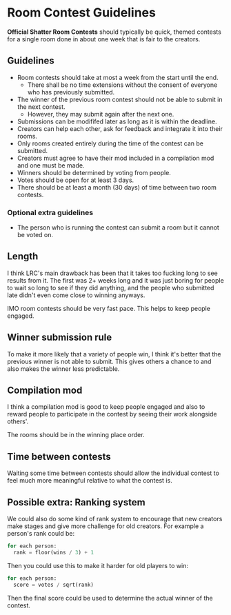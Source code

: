# Room Contest Guidelines

**Official Shatter Room Contests** should typically be quick, themed contests for a single room done in about one week that is fair to the creators.

## Guidelines

* Room contests should take at most a week from the start until the end.
  * There shall be no time extensions without the consent of everyone who has previously submitted.
* The winner of the previous room contest should not be able to submit in the next contest.
  * However, they may submit again after the next one.
* Submissions can be modififed later as long as it is within the deadline.
* Creators can help each other, ask for feedback and integrate it into their rooms.
* Only rooms created entirely during the time of the contest can be submitted.
* Creators must agree to have their mod included in a compilation mod and one must be made.
* Winners should be determined by voting from people.
* Votes should be open for at least 3 days.
* There should be at least a month (30 days) of time between two room contests.

### Optional extra guidelines

* The person who is running the contest can submit a room but it cannot be voted on.

## Length

I think LRC's main drawback has been that it takes too fucking long to see results from it. The first was 2+ weeks long and it was just boring for people to wait so long to see if they did anything, and the people who submitted late didn't even come close to winning anyways.

IMO room contests should be very fast pace. This helps to keep people engaged.

## Winner submission rule

To make it more likely that a variety of people win, I think it's better that the previous winner is not able to submit. This gives others a chance to and also makes the winner less predictable.

## Compilation mod

I think a compilation mod is good to keep people engaged and also to reward people to participate in the contest by seeing their work alongside others'.

The rooms should be in the winning place order.

## Time between contests

Waiting some time between contests should allow the individual contest to feel much more meaningful relative to what the contest is.

## Possible extra: Ranking system

We could also do some kind of rank system to encourage that new creators make stages and give more challenge for old creators. For example a person's rank could be:

```py
for each person:
  rank = floor(wins / 3) + 1
```

Then you could use this to make it harder for old players to win:

```py
for each person:
  score = votes / sqrt(rank)
```

Then the final score could be used to determine the actual winner of the contest.
